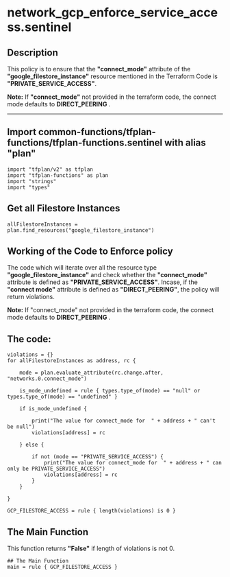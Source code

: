 # network_gcp_enforce_service_access.sentinel

## Description


This policy is to ensure that  the <b>"connect_mode"</b> attribute of the <b>"google_filestore_instance"</b> resource  mentioned in the Terraform Code is <b>"PRIVATE_SERVICE_ACCESS"</b>.

<b>Note:</b> If <b>"connect_mode"</b> not provided in the terraform code, the connect mode defaults to <b> DIRECT_PEERING </b>. 


-------


## Import common-functions/tfplan-functions/tfplan-functions.sentinel with alias "plan"
```
import "tfplan/v2" as tfplan
import "tfplan-functions" as plan
import "strings"
import "types"
```

## Get all Filestore Instances
```
allFilestoreInstances = plan.find_resources("google_filestore_instance")

```

## Working of the Code to Enforce policy

The code which will iterate over all the resource type <b>"google_filestore_instance"</b> and check whether the <b>"connect_mode"</b> attribute is defined as <b>"PRIVATE_SERVICE_ACCESS"</b>. Incase, if the <b>"connect mode"</b> attribute is defined as <b>"DIRECT_PEERING"</b>, the policy will return violations.

<b>Note:</b> If "connect_mode" not provided in the terraform code, the connect mode defaults to <b> DIRECT_PEERING </b>.

## The code:

```
violations = {}
for allFilestoreInstances as address, rc {

	mode = plan.evaluate_attribute(rc.change.after, "networks.0.connect_mode")

	is_mode_undefined = rule { types.type_of(mode) == "null" or types.type_of(mode) == "undefined" }

	if is_mode_undefined {

		print("The value for connect_mode for  " + address + " can't be null")
		violations[address] = rc

	} else {

		if not (mode == "PRIVATE_SERVICE_ACCESS") {
			print("The value for connect_mode for  " + address + " can only be PRIVATE_SERVICE_ACCESS")
			violations[address] = rc
		}
	}

}

GCP_FILESTORE_ACCESS = rule { length(violations) is 0 }

```
## The Main Function
This function returns <b>"False"</b> if length of violations is not 0.

```
## The Main Function
main = rule { GCP_FILESTORE_ACCESS }

```

